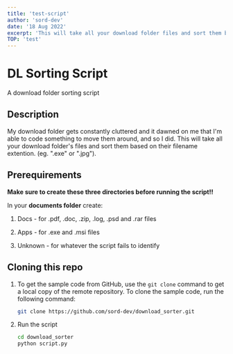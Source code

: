 ```yaml
---
title: 'test-script'
author: 'sord-dev'
date: '18 Aug 2022'
excerpt: 'This will take all your download folder files and sort them based on their filename extention. (eg. ".exe" or ".jpg").'
TOP: 'test'
---
```


# DL Sorting Script
A download folder sorting script

## Description

My download folder gets constantly cluttered and it dawned on me that I'm able to code something to move them around, and so I did. This will take all your download folder's files and sort them based on their filename extention. (eg. ".exe" or ".jpg").

## Prerequirements

**Make sure to create these three directories before running the script!!**

In your **documents folder** create:

  1. Docs - for .pdf, .doc, .zip, .log, .psd and .rar files
  
  2. Apps - for .exe and .msi files

  3. Unknown - for whatever the script fails to identify

## Cloning this repo

1. To get the sample code from GitHub, use the  `git clone`  command to get a local copy of the remote repository. To clone the sample code, run the following command:

    ```bash
    git clone https://github.com/sord-dev/download_sorter.git
    ```

2. Run the script

    ``` bash
    cd download_sorter
    python script.py
     ```
